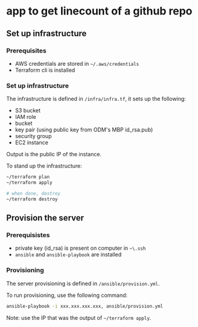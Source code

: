 # app to get linecount of a github repo

## Set up infrastructure

### Prerequisites

+ AWS credentials are stored in `~/.aws/credentials`
+ Terraform cli is installed 

### Set up infrastructure

The infrastructure is defined in `/infra/infra.tf`, it sets up the following:

+ S3 bucket
+ IAM role
+ bucket
+ key pair (using public key from ODM's MBP id_rsa.pub)
+ security group
+ EC2 instance

Output is the public IP of the instance.

To stand up the infrastructure:
```bash
~/terraform plan
~/terraform apply

# when done, destroy
~/terraform destroy
```

## Provision the server

### Prerequisistes

+ private key (id_rsa) is present on computer in `~\.ssh`
+ `ansible` and `ansible-playbook` are installed

### Provisioning

The server provisioning is defined in `/ansible/provision.yml`.

To run provisioning, use the following command:
```bash
ansible-playbook -i xxx.xxx.xxx.xxx, ansible/provision.yml
```
Note: use the IP that was the output of  `~/terraform apply`.